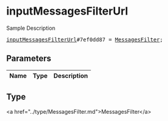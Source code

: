 # inputMessagesFilterUrl

Sample Description

<pre>
<a href="../constructor/inputMessagesFilterUrl.md">inputMessagesFilterUrl</a>#7ef0dd87 = <a href="../type/MessagesFilter.md">MessagesFilter</a>;
</pre>

## Parameters

| Name | Type | Description |
|------|:----:|-------------|

## Type

&lt;a href=&#34;../type/MessagesFilter.md&#34;&gt;MessagesFilter&lt;/a&gt;
